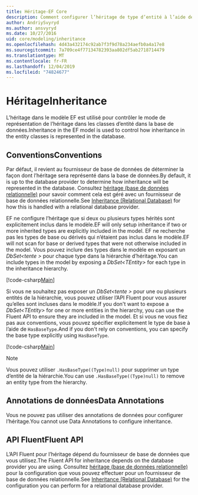 ```yaml
---
title: Héritage-EF Core
description: Comment configurer l’héritage de type d’entité à l’aide de Entity Framework Core
author: AndriySvyryd
ms.author: ansvyryd
ms.date: 10/27/2016
uid: core/modeling/inheritance
ms.openlocfilehash: 4d43a432174c92ab7f3f9d78a234aefb0a4a17e8
ms.sourcegitcommit: 7a709ce4f77134782393aa802df5ab2718714479
ms.translationtype: MT
ms.contentlocale: fr-FR
ms.lasthandoff: 12/04/2019
ms.locfileid: "74824677"
---
```

# <a name="inheritance"></a><span data-ttu-id="37c1b-103">Héritage</span><span class="sxs-lookup"><span data-stu-id="37c1b-103">Inheritance</span></span>

<span data-ttu-id="37c1b-104">L’héritage dans le modèle EF est utilisé pour contrôler le mode de représentation de l’héritage dans les classes d’entité dans la base de données.</span><span class="sxs-lookup"><span data-stu-id="37c1b-104">Inheritance in the EF model is used to control how inheritance in the entity classes is represented in the database.</span></span>

## <a name="conventions"></a><span data-ttu-id="37c1b-105">Conventions</span><span class="sxs-lookup"><span data-stu-id="37c1b-105">Conventions</span></span>

<span data-ttu-id="37c1b-106">Par défaut, il revient au fournisseur de base de données de déterminer la façon dont l’héritage sera représenté dans la base de données.</span><span class="sxs-lookup"><span data-stu-id="37c1b-106">By default, it is up to the database provider to determine how inheritance will be represented in the database.</span></span> <span data-ttu-id="37c1b-107">Consultez [héritage (base de données relationnelle)](relational/inheritance.md) pour savoir comment cela est géré avec un fournisseur de base de données relationnelle.</span><span class="sxs-lookup"><span data-stu-id="37c1b-107">See [Inheritance (Relational Database)](relational/inheritance.md) for how this is handled with a relational database provider.</span></span>

<span data-ttu-id="37c1b-108">EF ne configure l’héritage que si deux ou plusieurs types hérités sont explicitement inclus dans le modèle.</span><span class="sxs-lookup"><span data-stu-id="37c1b-108">EF will only setup inheritance if two or more inherited types are explicitly included in the model.</span></span> <span data-ttu-id="37c1b-109">EF ne recherche pas les types de base ou dérivés qui n’étaient pas inclus dans le modèle.</span><span class="sxs-lookup"><span data-stu-id="37c1b-109">EF will not scan for base or derived types that were not otherwise included in the model.</span></span> <span data-ttu-id="37c1b-110">Vous pouvez inclure des types dans le modèle en exposant un *DbSet\<tente >* pour chaque type dans la hiérarchie d’héritage.</span><span class="sxs-lookup"><span data-stu-id="37c1b-110">You can include types in the model by exposing a *DbSet\<TEntity>* for each type in the inheritance hierarchy.</span></span>

[!code-csharp[Main](../../../samples/core/Modeling/Conventions/InheritanceDbSets.cs?highlight=3-4&name=Model)]

<span data-ttu-id="37c1b-111">Si vous ne souhaitez pas exposer un *DbSet\<tente >* pour une ou plusieurs entités de la hiérarchie, vous pouvez utiliser l’API Fluent pour vous assurer qu’elles sont incluses dans le modèle.</span><span class="sxs-lookup"><span data-stu-id="37c1b-111">If you don't want to expose a *DbSet\<TEntity>* for one or more entities in the hierarchy, you can use the Fluent API to ensure they are included in the model.</span></span>
<span data-ttu-id="37c1b-112">Et si vous ne vous fiez pas aux conventions, vous pouvez spécifier explicitement le type de base à l’aide de `HasBaseType`.</span><span class="sxs-lookup"><span data-stu-id="37c1b-112">And if you don't rely on conventions, you can specify the base type explicitly using `HasBaseType`.</span></span>

[!code-csharp[Main](../../../samples/core/Modeling/Conventions/InheritanceModelBuilder.cs?highlight=7&name=Context)]

> [!NOTE]
> <span data-ttu-id="37c1b-113">Vous pouvez utiliser `.HasBaseType((Type)null)` pour supprimer un type d’entité de la hiérarchie.</span><span class="sxs-lookup"><span data-stu-id="37c1b-113">You can use `.HasBaseType((Type)null)` to remove an entity type from the hierarchy.</span></span>

## <a name="data-annotations"></a><span data-ttu-id="37c1b-114">Annotations de données</span><span class="sxs-lookup"><span data-stu-id="37c1b-114">Data Annotations</span></span>

<span data-ttu-id="37c1b-115">Vous ne pouvez pas utiliser des annotations de données pour configurer l’héritage.</span><span class="sxs-lookup"><span data-stu-id="37c1b-115">You cannot use Data Annotations to configure inheritance.</span></span>

## <a name="fluent-api"></a><span data-ttu-id="37c1b-116">API Fluent</span><span class="sxs-lookup"><span data-stu-id="37c1b-116">Fluent API</span></span>

<span data-ttu-id="37c1b-117">L’API Fluent pour l’héritage dépend du fournisseur de base de données que vous utilisez.</span><span class="sxs-lookup"><span data-stu-id="37c1b-117">The Fluent API for inheritance depends on the database provider you are using.</span></span> <span data-ttu-id="37c1b-118">Consultez [héritage (base de données relationnelle)](relational/inheritance.md) pour la configuration que vous pouvez effectuer pour un fournisseur de base de données relationnelle.</span><span class="sxs-lookup"><span data-stu-id="37c1b-118">See [Inheritance (Relational Database)](relational/inheritance.md) for the configuration you can perform for a relational database provider.</span></span>
